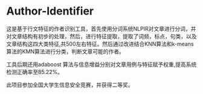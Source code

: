 # Author-Identifier
这是基于行文特征的作者识别工具，首先使用分词系统NLPIR对文章进行分词，并对文章结构有初步的处理，然后，进行特征提取，提取了词频，标点，句类，以及文章结构这四大类特征,共500左右特征。然后通过改进结合KNN算法和k-means算法的KMN算法进行分类，判断文章可能的作者。

工具后期还用adaboost 算法与信息增益分别对文章用例与特征赋予权重,提高系统检测正确率至85.22%。

此项目参加全国大学生信息安全竞赛，并获得二等奖。
